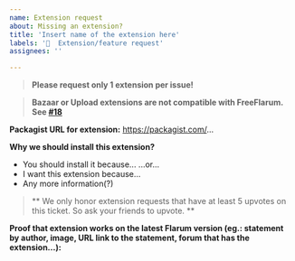 ```yaml
---
name: Extension request
about: Missing an extension?
title: 'Insert name of the extension here'
labels: '🙋  Extension/feature request'
assignees: ''

---
```


> **Please request only 1 extension per issue!**

> **Bazaar or Upload extensions are not compatible with FreeFlarum. See [#18](https://github.com/gwillem/freeflarum.com/issues/18)**

__Packagist URL for extension:__
https://packagist.com/...

__Why we should install this extension?__
- You should install it because...
...or...
- I want this extension because...
- Any more information(?)

> ** We only honor extension requests that have at least 5 upvotes on this ticket. So ask your friends to upvote. **

__Proof that extension works on the latest Flarum version (eg.: statement by author, image, URL link to the statement, forum that has the extension...):__

>
